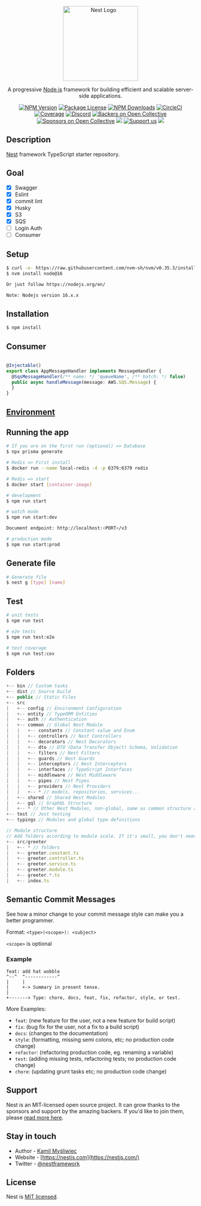 <p align="center">
  <a href="http://nestjs.com/" target="blank"><img src="https://nestjs.com/img/logo-small.svg" width="200" alt="Nest Logo" /></a>
</p>

[circleci-image]: https://img.shields.io/circleci/build/github/nestjs/nest/master?token=abc123def456
[circleci-url]: https://circleci.com/gh/nestjs/nest

  <p align="center">A progressive <a href="http://nodejs.org" target="_blank">Node.js</a> framework for building efficient and scalable server-side applications.</p>
    <p align="center">
<a href="https://www.npmjs.com/~nestjscore" target="_blank"><img src="https://img.shields.io/npm/v/@nestjs/core.svg" alt="NPM Version" /></a>
<a href="https://www.npmjs.com/~nestjscore" target="_blank"><img src="https://img.shields.io/npm/l/@nestjs/core.svg" alt="Package License" /></a>
<a href="https://www.npmjs.com/~nestjscore" target="_blank"><img src="https://img.shields.io/npm/dm/@nestjs/common.svg" alt="NPM Downloads" /></a>
<a href="https://circleci.com/gh/nestjs/nest" target="_blank"><img src="https://img.shields.io/circleci/build/github/nestjs/nest/master" alt="CircleCI" /></a>
<a href="https://coveralls.io/github/nestjs/nest?branch=master" target="_blank"><img src="https://coveralls.io/repos/github/nestjs/nest/badge.svg?branch=master#9" alt="Coverage" /></a>
<a href="https://discord.gg/G7Qnnhy" target="_blank"><img src="https://img.shields.io/badge/discord-online-brightgreen.svg" alt="Discord"/></a>
<a href="https://opencollective.com/nest#backer" target="_blank"><img src="https://opencollective.com/nest/backers/badge.svg" alt="Backers on Open Collective" /></a>
<a href="https://opencollective.com/nest#sponsor" target="_blank"><img src="https://opencollective.com/nest/sponsors/badge.svg" alt="Sponsors on Open Collective" /></a>
  <a href="https://paypal.me/kamilmysliwiec" target="_blank"><img src="https://img.shields.io/badge/Donate-PayPal-ff3f59.svg"/></a>
    <a href="https://opencollective.com/nest#sponsor"  target="_blank"><img src="https://img.shields.io/badge/Support%20us-Open%20Collective-41B883.svg" alt="Support us"></a>
  <a href="https://twitter.com/nestframework" target="_blank"><img src="https://img.shields.io/twitter/follow/nestframework.svg?style=social&label=Follow"></a>
</p>
  <!--[![Backers on Open Collective](https://opencollective.com/nest/backers/badge.svg)](https://opencollective.com/nest#backer)
  [![Sponsors on Open Collective](https://opencollective.com/nest/sponsors/badge.svg)](https://opencollective.com/nest#sponsor)-->

## Description

[Nest](https://github.com/nestjs/nest) framework TypeScript 
starter repository.

## Goal

- [x] Swagger
- [x] Eslint
- [x] commit lint
- [x] Husky
- [x] S3
- [x] SQS
- [ ] Login Auth
- [ ] Consumer

## Setup

```bash
$ curl -o- https://raw.githubusercontent.com/nvm-sh/nvm/v0.35.3/install.sh | bash
$ nvm install node@16

Or just follow https://nodejs.org/en/

Note: Nodejs version 16.x.x
```

## Installation

```bash
$ npm install
```

## Consumer
```ts

@Injectable()
export class AppMessageHandler implements MessageHandler {
  @SqsMessageHandler(/** name: */ 'queueName', /** batch: */ false)
  public async handleMessage(message: AWS.SQS.Message) {
  }
}

```

## [Environment](./.env.sample)

## Running the app

```bash
# If you are on the first run (optional) => Database
$ npx prisma generate

# Redis => First install
$ docker run --name local-redis -d -p 6379:6379 redis

# Redis => start
$ docker start [container-image]

# development
$ npm run start

# watch mode
$ npm run start:dev

Document endpoint: http://localhost:<PORT>/v3

# production mode
$ npm run start:prod
```


## Generate file 

```bash
# Generate file 
$ nest g [type] [name]
```

## Test

```bash
# unit tests
$ npm run test

# e2e tests
$ npm run test:e2e

# test coverage
$ npm run test:cov
```


## Folders

```js
+-- bin // Custom tasks
+-- dist // Source build
+-- public // Static Files
+-- src
|   +-- config // Environment Configuration
|   +-- entity // TypeORM Entities
|   +-- auth // Authentication
|   +-- common // Global Nest Module
|   |   +-- constants // Constant value and Enum
|   |   +-- controllers // Nest Controllers
|   |   +-- decorators // Nest Decorators
|   |   +-- dto // DTO (Data Transfer Object) Schema, Validation
|   |   +-- filters // Nest Filters
|   |   +-- guards // Nest Guards
|   |   +-- interceptors // Nest Interceptors
|   |   +-- interfaces // TypeScript Interfaces
|   |   +-- middleware // Nest Middleware
|   |   +-- pipes // Nest Pipes
|   |   +-- providers // Nest Providers
|   |   +-- * // models, repositories, services...
|   +-- shared // Shared Nest Modules
|   +-- gql // GraphQL Structure
|   +-- * // Other Nest Modules, non-global, same as common structure above
+-- test // Jest testing
+-- typings // Modules and global type definitions

// Module structure
// Add folders according to module scale. If it's small, you don't need to add folders.
+-- src/greeter
|   +-- * // folders
|   +-- greeter.constant.ts
|   +-- greeter.controller.ts
|   +-- greeter.service.ts
|   +-- greeter.module.ts
|   +-- greeter.*.ts
|   +-- index.ts
```

## Semantic Commit Messages

See how a minor change to your commit message style can make you a better programmer.

Format: `<type>(<scope>): <subject>`

`<scope>` is optional

### Example

```
feat: add hat wobble
^--^  ^------------^
|     |
|     +-> Summary in present tense.
|
+-------> Type: chore, docs, feat, fix, refactor, style, or test.
```

More Examples:

- `feat`: (new feature for the user, not a new feature for build script)
- `fix`: (bug fix for the user, not a fix to a build script)
- `docs`: (changes to the documentation)
- `style`: (formatting, missing semi colons, etc; no production code change)
- `refactor`: (refactoring production code, eg. renaming a variable)
- `test`: (adding missing tests, refactoring tests; no production code change)
- `chore`: (updating grunt tasks etc; no production code change)

## Support

Nest is an MIT-licensed open source project. It can grow thanks to the sponsors and support by the amazing backers. If you'd like to join them, please [read more here](https://docs.nestjs.com/support).

## Stay in touch

- Author - [Kamil Myśliwiec](https://kamilmysliwiec.com)
- Website - [https://nestjs.com](https://nestjs.com/)
- Twitter - [@nestframework](https://twitter.com/nestframework)

## License

Nest is [MIT licensed](LICENSE).

